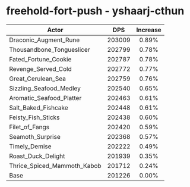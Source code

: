 # freehold-fort-push - yshaarj-cthun
| Actor | DPS | Increase |
|---|:---:|:---:|
|Draconic_Augment_Rune|203009|0.89%|
|Thousandbone_Tongueslicer|202799|0.78%|
|Fated_Fortune_Cookie|202787|0.78%|
|Revenge_Served_Cold|202772|0.77%|
|Great_Cerulean_Sea|202759|0.76%|
|Sizzling_Seafood_Medley|202540|0.65%|
|Aromatic_Seafood_Platter|202463|0.61%|
|Salt_Baked_Fishcake|202448|0.61%|
|Feisty_Fish_Sticks|202438|0.60%|
|Filet_of_Fangs|202420|0.59%|
|Seamoth_Surprise|202368|0.57%|
|Timely_Demise|202222|0.49%|
|Roast_Duck_Delight|201939|0.35%|
|Thrice_Spiced_Mammoth_Kabob|201712|0.24%|
|Base|201226|0.00%|
